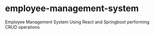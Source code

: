 # employee-management-system
Employee Management System Using React and Springboot performing CRUD operations
